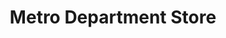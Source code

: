 ---
title: "Metro Department Store"
url: /muntinlupa/metro-department-store/
shop: department store
---
